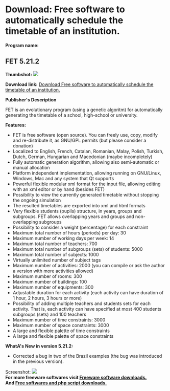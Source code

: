 # Download: Free software to automatically schedule the timetable of an institution.

**Program name:**

## FET 5.21.2

  
**Thumbshot:** ![](http://www.freewarefiles.com/screenshot/fet5_md.jpg)   
  
**Download link:** [Download Free software to automatically schedule the timetable of an institution.](http://freesoftwares.boysofts.com/FET_program_15377.html)  
  


**Publisher's Description**  
  


FET is an evolutionary program (using a genetic algoritm) for automatically generating the timetable of a school, high-school or university. 

**Features:**

  * FET is free software (open source). You can freely use, copy, modify and re-distribute it, as GNU/GPL permits (but please consider a donation) 
  * Localized to English, French, Catalan, Romanian, Malay, Polish, Turkish, Dutch, German, Hungarian and Macedonian (maybe incompletely) 
  * Fully automatic generation algorithm, allowing also semi-automatic or manual allocation 
  * Platform independent implementation, allowing running on GNU/Linux, Windows, Mac and any system that Qt supports 
  * Powerful flexible modular xml format for the input file, allowing editing with an xml editor or by hand (besides FET) 
  * Possibility to view the currently generated timetable without stopping the ongoing simulation 
  * The resulted timetables are exported into xml and html formats 
  * Very flexible students (pupils) structure, in years, groups and subgroups. FET allows overlapping years and groups and non-overlapping subgroups 
  * Possibility to consider a weight (percentage) for each constraint 
  * Maximum total number of hours (periods) per day: 30 
  * Maximum number of working days per week: 14 
  * Maximum total number of teachers: 700 
  * Maximum total number of subgroups (sets) of students: 5000 
  * Maximum total number of subjects: 1000 
  * Virtually unlimited number of subject tags 
  * Maximum number of activities: 2000 (you can compile or ask the author a version with more activities allowed) 
  * Maximum number of rooms: 300 
  * Maximum number of buildings: 100 
  * Maximum number of equipments: 300 
  * Adjustable duration for each activity (each activity can have duration of 1 hour, 2 hours, 3 hours or more) 
  * Possibility of adding multiple teachers and students sets for each activity. That is, each activity can have specified at most 400 students subgroups (sets) and 100 teachers 
  * Maximum number of time constraints: 3000 
  * Maximum number of space constraints: 3000 
  * A large and flexible palette of time constraints 
  * A large and flexible palette of space constraints 

**WhatA's New in version 5.21.2:**

  * Corrected a bug in two of the Brazil examples (the bug was introduced in the previous version). 

  
  
Screenshot: ![](http://www.freewarefiles.com/screenshot/fet5.jpg)   
**For more freeware softwares visit [Freeware software downloads.](http://freesoftwares.boysofts.com/)**   
**And [Free softwares and php script downloads.](http://www.boysofts.com/)**
